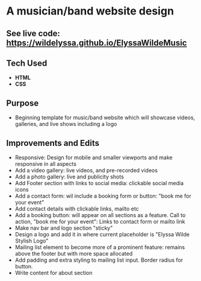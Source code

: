 # A musician/band website design

## See live code: https://wildelyssa.github.io/ElyssaWildeMusic

## Tech Used
* **HTML**
* **CSS**

## Purpose
* Beginning template for music/band website which will showcase videos, galleries, and live shows including a logo


## Improvements and Edits
* Responsive: Design for mobile and smaller viewports and make responsive in all aspects
* Add a video gallery: live videos, and pre-recorded videos
* Add a photo gallery: live and publicity shots
* Add Footer section with links to social media: clickable social media icons
* Add a contact form: wil include a booking form or button: "book me for your event"
* Add contact details with clickable links, mailto etc
* Add a booking button: will appear on all sections as a feature. Call to action, "book me for your event": Links to contact form or mailto link
* Make nav bar and logo section "sticky"
* Design a logo and add it in where current placeholder is "Elyssa Wilde Stylish Logo"
* Mailing list element to become more of a prominent feature: remains above the footer but with more space allocated
* Add padding and extra styling to mailing list input. Border radius for button.
* Write content for about section

